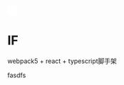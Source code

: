 
<img align="center" alt="if" width="22px" src="https://github.com/freezestanley/Factory/blob/lazy/public/logo.png" />

# IF 
webpack5 + react + typescript脚手架

fasdfs
